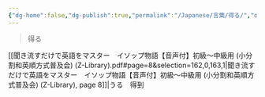 ```yaml
---
{"dg-home":false,"dg-publish":true,"permalink":"/Japanese/言葉/得る/","dgPassFrontmatter":true}
---
```



>   得る

[[聞き流すだけで英語をマスター　イソップ物語【音声付】初級～中級用 (小分割和英順方式普及会) (Z-Library).pdf#page=8&selection=162,0,163,1|聞き流すだけで英語をマスター　イソップ物語【音声付】初級～中級用 (小分割和英順方式普及会) (Z-Library), page 8]]|うる　得到

